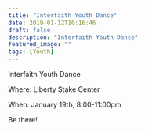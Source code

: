 ```yaml
---
title: "Interfaith Youth Dance"
date: 2019-01-12T10:16:46
draft: false
description: "Interfaith Youth Dance"
featured_image: ""
tags: [Youth]
---
```


Interfaith Youth Dance

Where: Liberty Stake Center

When: January 19th, 8:00-11:00pm

Be there! 